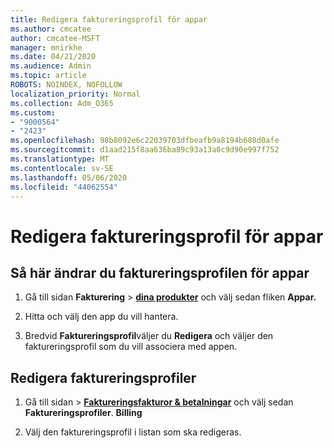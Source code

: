 ```yaml
---
title: Redigera faktureringsprofil för appar
ms.author: cmcatee
author: cmcatee-MSFT
manager: mnirkhe
ms.date: 04/21/2020
ms.audience: Admin
ms.topic: article
ROBOTS: NOINDEX, NOFOLLOW
localization_priority: Normal
ms.collection: Adm_O365
ms.custom:
- "9000564"
- "2423"
ms.openlocfilehash: 98b8092e6c22039703dfbeafb9a8194b688d0afe
ms.sourcegitcommit: d1aad215f8aa636ba89c93a13a0c9d90e997f752
ms.translationtype: MT
ms.contentlocale: sv-SE
ms.lasthandoff: 05/06/2020
ms.locfileid: "44062554"
---
```

# <a name="edit-billing-profile-for-apps"></a>Redigera faktureringsprofil för appar

## <a name="to-change-the-billing-profile-on-apps"></a>Så här ändrar du faktureringsprofilen för appar

1. Gå till sidan **Fakturering** > **[dina produkter](https://go.microsoft.com/fwlink/p/?linkid=842054)** och välj sedan fliken **Appar.**

2. Hitta och välj den app du vill hantera.  

3. Bredvid **Faktureringsprofil**väljer du **Redigera** och väljer den faktureringsprofil som du vill associera med appen.

## <a name="edit-billing-profiles"></a>Redigera faktureringsprofiler

1. Gå till sidan > **[Faktureringsfakturor & betalningar](https://go.microsoft.com/fwlink/p/?linkid=848039)** och välj sedan **Faktureringsprofiler**. **Billing**

2. Välj den faktureringsprofil i listan som ska redigeras.